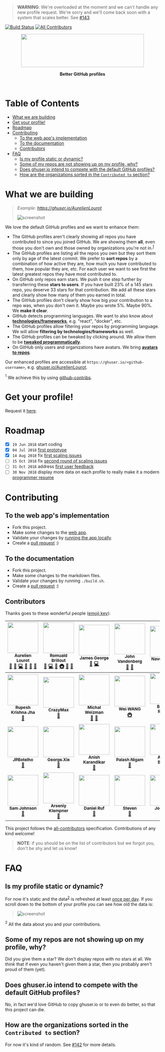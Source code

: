 <!-- issue143 -->
> **WARNING**: We're overloaded at the moment and we can't handle any new profile request. We're
> sorry and we'll come back soon with a system that scales better. See
> [#143](https://github.com/AurelienLourot/ghuser.io/issues/143).

[![Build Status](https://travis-ci.org/AurelienLourot/ghuser.io.svg?branch=master)](https://travis-ci.org/AurelienLourot/ghuser.io)
[![All Contributors](https://img.shields.io/badge/all_contributors-26-orange.svg?style=flat-square)](#contributors)

<p align="center">
  <a href="https://ghuser.io">
    <img src="https://rawgit.com/AurelienLourot/ghuser.io/master/docs/logo.png"
         width="400" height="108" />
  </a>
</p>
<p align="center">
  <b>Better GitHub profiles</b>
</p>
<br />

# Table of Contents

<!-- toc -->

- [What we are building](#what-we-are-building)
- [Get your profile!](#get-your-profile)
- [Roadmap](#roadmap)
- [Contributing](#contributing)
  * [To the web app's implementation](#to-the-web-apps-implementation)
  * [To the documentation](#to-the-documentation)
  * [Contributors](#contributors)
- [FAQ](#faq)
  * [Is my profile static or dynamic?](#is-my-profile-static-or-dynamic)
  * [Some of my repos are not showing up on my profile, why?](#some-of-my-repos-are-not-showing-up-on-my-profile-why)
  * [Does ghuser.io intend to compete with the default GitHub profiles?](#does-ghuserio-intend-to-compete-with-the-default-github-profiles)
  * [How are the organizations sorted in the `Contributed to` section?](#how-are-the-organizations-sorted-in-the-contributed-to-section)

<!-- tocstop -->

# What we are building

> *Example: https://ghuser.io/AurelienLourot*
>
> ![screenshot](docs/screenshot.png)

We love the default GitHub profiles and we want to enhance them:

* The GitHub profiles aren't clearly showing all repos you have contributed to since you joined
  GitHub. We are showing them **all**, even those you don't own and those owned by organizations
  you're not in.<sup>[1](#footnote1)</sup>
* The GitHub profiles are listing all the repos you own but they sort them only by age of the
  latest commit. We prefer to **sort repos** by a combination of how active they are, how much you
  have contributed to them, how popular they are, etc. For each user we want to see first the latest
  greatest repos they have most contributed to.
* On GitHub only repos earn stars. We push it one step further by transferring these **stars to
  users**. If you have built 23% of a 145 stars repo, you deserve 33 stars for that contribution. We
  add all these stars and clearly show how many of them you earned in total.
* The GitHub profiles don't clearly show how big your contribution to a repo was, when you don't own
  it. Maybe you wrote 5%. Maybe 90%. We **make it clear**.
* GitHub detects programming languages. We want to also know about
  [**technologies/frameworks**](docs/repo-settings.md), e.g. "react", "docker", etc.
* The GitHub profiles allow filtering your repos by programming language. We will allow **filtering
  by technologies/frameworks** as well.
* The GitHub profiles can be tweaked by clicking around. We allow them to be
  [**tweaked programmatically**](docs/user-settings.md).
* On GitHub only users and organizations have avatars. We bring
  [**avatars to repos**](docs/repo-settings.md).

Our enhanced profiles are accessible at `https://ghuser.io/<github-username>`, e.g.
[ghuser.io/AurelienLourot](https://ghuser.io/AurelienLourot).

<a name="footnote1"><sup>1</sup></a> We achieve this by using [github-contribs](https://github.com/AurelienLourot/github-contribs).

# Get your profile!

Request it [here](https://ghuser.io/login).

# Roadmap

* [x] `19 Jun 2018` start coding
* [x] `04 Jul 2018` [first prototype](https://github.com/AurelienLourot/ghuser.io/milestone/1)
* [x] `14 Aug 2018` fix
      [first scaling issues](https://github.com/AurelienLourot/ghuser.io/milestone/4)
* [ ] `15 Oct 2018` fix
      [second round of scaling issues](https://github.com/AurelienLourot/ghuser.io/milestone/5)
* [ ] `31 Oct 2018` address
      [first user feedback](https://github.com/AurelienLourot/ghuser.io/milestone/3)
* [ ] `30 Nov 2018` display more data on each profile to really make it a modern
      [programmer resume](https://github.com/AurelienLourot/ghuser.io/milestone/2)

# Contributing

## To the web app's implementation

* Fork this project.
* Make some changes to the [web app](reframe/).
* Validate your changes by [running the app locally](reframe/README.md#run-locally).
* Create a [pull request](https://github.com/AurelienLourot/ghuser.io/compare) :)

## To the documentation

* Fork this project.
* Make some changes to the markdown files.
* Validate your changes by running `./build.sh`.
* Create a [pull request](https://github.com/AurelienLourot/ghuser.io/compare) :)

## Contributors

Thanks goes to these wonderful people ([emoji key](https://github.com/kentcdodds/all-contributors#emoji-key)):

<!-- ALL-CONTRIBUTORS-LIST:START - Do not remove or modify this section -->
<!-- prettier-ignore -->
| [<img src="https://avatars1.githubusercontent.com/u/11795312?v=4" width="100px;"/><br /><sub><b>Aurelien Lourot</b></sub>](https://ghuser.io/AurelienLourot)<br />[💬](#question-AurelienLourot "Answering Questions") [🐛](https://github.com/AurelienLourot/ghuser.io/issues?q=author%3AAurelienLourot "Bug reports") [💻](https://github.com/AurelienLourot/ghuser.io/commits?author=AurelienLourot "Code") [📖](https://github.com/AurelienLourot/ghuser.io/commits?author=AurelienLourot "Documentation") [🤔](#ideas-AurelienLourot "Ideas, Planning, & Feedback") [👀](#review-AurelienLourot "Reviewed Pull Requests") | [<img src="https://avatars2.githubusercontent.com/u/1005638?v=4" width="100px;"/><br /><sub><b>Romuald Brillout</b></sub>](https://twitter.com/brillout)<br />[🐛](https://github.com/AurelienLourot/ghuser.io/issues?q=author%3Abrillout "Bug reports") [💻](https://github.com/AurelienLourot/ghuser.io/commits?author=brillout "Code") [🤔](#ideas-brillout "Ideas, Planning, & Feedback") [🚇](#infra-brillout "Infrastructure (Hosting, Build-Tools, etc)") [👀](#review-brillout "Reviewed Pull Requests") [💬](#question-brillout "Answering Questions") | [<img src="https://avatars2.githubusercontent.com/u/25279263?v=4" width="100px;"/><br /><sub><b>James George</b></sub>](https://ghuser.io/jamesgeorge007)<br />[🐛](https://github.com/AurelienLourot/ghuser.io/issues?q=author%3Ajamesgeorge007 "Bug reports") [💻](https://github.com/AurelienLourot/ghuser.io/commits?author=jamesgeorge007 "Code") | [<img src="https://avatars1.githubusercontent.com/u/15092?v=4" width="100px;"/><br /><sub><b>John Vandenberg</b></sub>](https://jayvdb.github.io/)<br />[🐛](https://github.com/AurelienLourot/ghuser.io/issues?q=author%3Ajayvdb "Bug reports") [🤔](#ideas-jayvdb "Ideas, Planning, & Feedback") | [<img src="https://avatars1.githubusercontent.com/u/30195193?v=4" width="100px;"/><br /><sub><b>Naveen Naidu</b></sub>](https://github.com/Naveenaidu)<br />[🐛](https://github.com/AurelienLourot/ghuser.io/issues?q=author%3ANaveenaidu "Bug reports") | [<img src="https://avatars3.githubusercontent.com/u/15799589?v=4" width="100px;"/><br /><sub><b>Shubham Rath</b></sub>](https://sr6033.github.io/)<br />[🐛](https://github.com/AurelienLourot/ghuser.io/issues?q=author%3Asr6033 "Bug reports") | [<img src="https://avatars1.githubusercontent.com/u/15871340?v=4" width="100px;"/><br /><sub><b>Aditya Agarwal</b></sub>](http://adi.surge.sh)<br />[📝](#blog-itaditya "Blogposts") |
| :---: | :---: | :---: | :---: | :---: | :---: | :---: |
| [<img src="https://avatars1.githubusercontent.com/u/31209617?v=4" width="100px;"/><br /><sub><b>Rupesh Krishna Jha</b></sub>](https://www.linkedin.com/in/rupesh-jha-7aab6b155/)<br />[🐛](https://github.com/AurelienLourot/ghuser.io/issues?q=author%3ARupeshiya "Bug reports") | [<img src="https://avatars2.githubusercontent.com/u/1951866?v=4" width="100px;"/><br /><sub><b>CrazyMax</b></sub>](https://github.com/crazy-max)<br />[🐛](https://github.com/AurelienLourot/ghuser.io/issues?q=author%3Acrazy-max "Bug reports") | [<img src="https://avatars2.githubusercontent.com/u/16784959?v=4" width="100px;"/><br /><sub><b>Michal Weizman</b></sub>](http://hakabuk.com)<br />[🐛](https://github.com/AurelienLourot/ghuser.io/issues?q=author%3Azurda "Bug reports") [🤔](#ideas-zurda "Ideas, Planning, & Feedback") | [<img src="https://avatars1.githubusercontent.com/u/12212282?v=4" width="100px;"/><br /><sub><b>Wei WANG</b></sub>](https://www.marsrainbow.cn)<br />[🚇](#infra-tianshanghong "Infrastructure (Hosting, Build-Tools, etc)") | [<img src="https://avatars1.githubusercontent.com/u/166162?v=4" width="100px;"/><br /><sub><b>Brandon Rhodes</b></sub>](http://rhodesmill.org/brandon)<br />[🚇](#infra-brandon-rhodes "Infrastructure (Hosting, Build-Tools, etc)") | [<img src="https://avatars3.githubusercontent.com/u/910753?v=4" width="100px;"/><br /><sub><b>Richard Littauer</b></sub>](https://burntfen.com)<br />[🤔](#ideas-RichardLitt "Ideas, Planning, & Feedback") | [<img src="https://avatars1.githubusercontent.com/u/131818?v=4" width="100px;"/><br /><sub><b>Jordan Sissel</b></sub>](http://www.semicomplete.com/)<br />[🚇](#infra-jordansissel "Infrastructure (Hosting, Build-Tools, etc)") |
| [<img src="https://avatars2.githubusercontent.com/u/19894116?v=4" width="100px;"/><br /><sub><b>JPBotelho</b></sub>](https://github.com/JPBotelho)<br />[🤔](#ideas-JPBotelho "Ideas, Planning, & Feedback") | [<img src="https://avatars2.githubusercontent.com/u/3104386?v=4" width="100px;"/><br /><sub><b>George Xie</b></sub>](http://xiegeo.com)<br />[🤔](#ideas-xiegeo "Ideas, Planning, & Feedback") | [<img src="https://avatars0.githubusercontent.com/u/357499?v=4" width="100px;"/><br /><sub><b>Anish Karandikar</b></sub>](https://github.com/anishkny)<br />[🤔](#ideas-anishkny "Ideas, Planning, & Feedback") | [<img src="https://avatars0.githubusercontent.com/u/21367710?v=4" width="100px;"/><br /><sub><b>Palash Nigam</b></sub>](https://www.linkedin.com/in/palash25/)<br />[📝](#blog-palash25 "Blogposts") | [<img src="https://avatars0.githubusercontent.com/u/96793?v=4" width="100px;"/><br /><sub><b>Andrew Bredow</b></sub>](http://andrewbredow.com)<br />[🤔](#ideas-andrewbredow "Ideas, Planning, & Feedback") | [<img src="https://avatars0.githubusercontent.com/u/1449512?v=4" width="100px;"/><br /><sub><b>Shadab Zafar</b></sub>](http://dufferzafar.github.io)<br />[🤔](#ideas-dufferzafar "Ideas, Planning, & Feedback") | [<img src="https://avatars2.githubusercontent.com/u/633283?v=4" width="100px;"/><br /><sub><b>Phil de Joux</b></sub>](https://github.com/philderbeast)<br />[🤔](#ideas-philderbeast "Ideas, Planning, & Feedback") |
| [<img src="https://avatars3.githubusercontent.com/u/1855021?v=4" width="100px;"/><br /><sub><b>Sam Johnson</b></sub>](https://github.com/sam0x17)<br />[🤔](#ideas-sam0x17 "Ideas, Planning, & Feedback") | [<img src="https://avatars2.githubusercontent.com/u/22138672?v=4" width="100px;"/><br /><sub><b>Arseniy Klempner</b></sub>](https://github.com/adklempner)<br />[🤔](#ideas-adklempner "Ideas, Planning, & Feedback") | [<img src="https://avatars1.githubusercontent.com/u/827205?v=4" width="100px;"/><br /><sub><b>Daniel Ruf</b></sub>](https://daniel-ruf.de)<br />[🤔](#ideas-DanielRuf "Ideas, Planning, & Feedback") | [<img src="https://avatars1.githubusercontent.com/u/229881?v=4" width="100px;"/><br /><sub><b>Steven</b></sub>](https://www.ceriously.com)<br />[🤔](#ideas-styfle "Ideas, Planning, & Feedback") | [<img src="https://avatars0.githubusercontent.com/u/1803556?v=4" width="100px;"/><br /><sub><b>Joe Cohen</b></sub>](https://joecohens.com)<br />[🤔](#ideas-joecohens "Ideas, Planning, & Feedback") |
<!-- ALL-CONTRIBUTORS-LIST:END -->

This project follows the [all-contributors](https://github.com/kentcdodds/all-contributors)
specification. Contributions of any kind welcome!

> **NOTE**: if you should be on the list of contributors but we forgot you, don't be shy and let us
> know!

# FAQ

## Is my profile static or dynamic?

For now it's static and the data<sup>[2](#footnote2)</sup> is refreshed at least
[once per day](db/README.md). If you scroll down to the bottom of your profile you can see how old
the data is:

> ![screenshot](docs/screenshot-data-age.png)

<a name="footnote2"><sup>2</sup></a> All the data about you and your contributions.

## Some of my repos are not showing up on my profile, why?

Did you give them a star? We don't display repos with no stars at all. We think that if even you
haven't given them a star, then you probably aren't proud of them (yet).

## Does ghuser.io intend to compete with the default GitHub profiles?

No, in fact we'd love GitHub to copy ghuser.io or to even do better, so that this project can die.

## How are the organizations sorted in the `Contributed to` section?

For now it's kind of random. See
[#142](https://github.com/AurelienLourot/ghuser.io/issues/142#issuecomment-419743403) for more
details.
